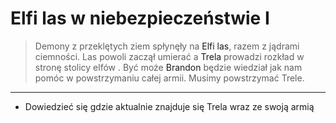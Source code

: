 <h1>Elfi las w niebezpieczeństwie I</h1>

> Demony z przeklętych ziem spłynęły na <a data-path="Rejony/Elfi las.md">Elfi las</a>, razem z jądrami ciemności. Las powoli zaczął umierać a <a data-path="NPC/Trela.md">Trela</a> prowadzi rozkład w stronę stolicy elfów . Być może <a data-path="NPC/Brandon.md">Brandon</a> będzie wiedział jak nam pomóc w powstrzymaniu całej armii. Musimy powstrzymać Trele.

---

- Dowiedzieć się gdzie aktualnie znajduje się  Trela wraz ze swoją armią
